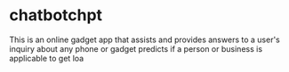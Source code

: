 # chatbotchpt
This is an online gadget app that assists and provides answers to a user's inquiry about any phone or gadget  predicts if a person or business is applicable to get loa
